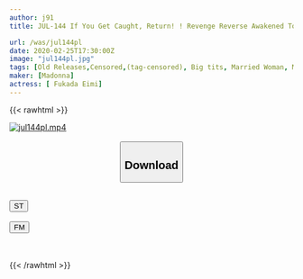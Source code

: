 ```yaml
---
author: j91
title: JUL-144 If You Get Caught, Return! ! Revenge Reverse Awakened To SEX Sex With Neighbors ○ Wife Eimi Fukada

url: /was/jul144pl
date: 2020-02-25T17:30:00Z
image: "jul144pl.jpg"
tags: [Old Releases,Censored,(tag-censored), Big tits, Married Woman, Mature Woman, Slut ]
maker: [Madonna]
actress: [ Fukada Eimi]
---
```



{{< rawhtml >}}

<div class="video" data-videoid="1P70xB7dboheP6p">
    <a href="javascript:;">
        <img src="/was/jul144pl/jul144pl.jpg" width="WIDTH" height="HEIGHT" alt="jul144pl.mp4" loading="lazy">
    </a>
</div>

<script type="text/javascript" src="https://j91.asia/asset/on-demand-st.js"></script>

<br>
  <link rel="stylesheet" href="https://j91.asia/asset/bs5.css">
  
  <center>
  <button class="btn btn-primary" type="button" data-bs-toggle="collapse" data-bs-target=".multi-collapse" aria-expanded="false" aria-controls="multiCollapseExample1 multiCollapseExample2"><h2>Download</h2></button></center>
</p>
<div class="row">
  <div class="col">
    <div class="collapse multi-collapse" id="multiCollapseExample1">
      <div class="card card-body">
	      	      <br>
<div class="buttons">  
<a href="https://streamtape.to/v/1P70xB7dboheP6p" target="_blank"><button class="btn-hover color-3"><i class="fa fa-download"></i> ST</button></a></div>
    </div>
  </div>
</div>
  <div class="col">
    <div class="collapse multi-collapse" id="multiCollapseExample2">
      <div class="card card-body">
	      <br>
<div class="buttons">
    <a href="https://filemoon.sx/d/3yfcl811w9lv" target="_blank"><button class="btn-hover color-8"><i class="fa fa-download"></i> FM</button></a></div>
<br><br>
      </div>
    </div>
  </div>
</div>

{{< /rawhtml >}}